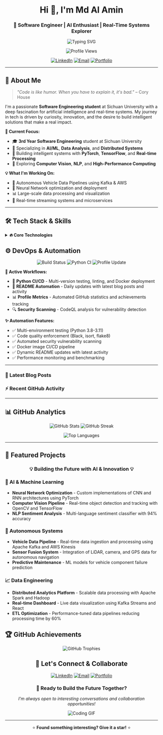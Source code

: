 <div align="center">

# Hi 👋, I'm Md Al Amin

### 🚀 Software Engineer | AI Enthusiast | Real-Time Systems Explorer

<p>
  <img src="https://readme-typing-svg.herokuapp.com?font=Fira+Code&size=22&duration=3000&pause=1000&color=00F7FF&center=true&vCenter=true&width=600&lines=Software+Engineer+%7C+Sichuan+University;AI+%26+Machine+Learning+Enthusiast;Building+Intelligent+Real-Time+Systems;Data+Driven+%E2%80%A2+Logic+Obsessed+%F0%9F%9A%80" alt="Typing SVG" />
</p>

<img src="https://komarev.com/ghpvc/?username=alaminxtration&color=blueviolet&style=flat-square&label=Profile+Views" alt="Profile Views" />

<br/>

[![LinkedIn](https://img.shields.io/badge/LinkedIn-Connect-0077B5?style=for-the-badge&logo=linkedin&logoColor=white)](https://www.linkedin.com/in/alaminxtraction/)
[![Email](https://img.shields.io/badge/Email-Contact-D14836?style=for-the-badge&logo=gmail&logoColor=white)](mailto:ecoalamin@gmail.com)
[![Portfolio](https://img.shields.io/badge/Portfolio-Visit-FF5722?style=for-the-badge&logo=google-chrome&logoColor=white)](#)

</div>

---

## 🧠 About Me

> *"Code is like humor. When you have to explain it, it's bad."* – Cory House

I'm a passionate **Software Engineering student** at Sichuan University with a deep fascination for artificial intelligence and real-time systems. My journey in tech is driven by curiosity, innovation, and the desire to build intelligent solutions that make a real impact.

**🎯 Current Focus:**

- 🎓 **3rd Year Software Engineering** student at Sichuan University
- 🔬 Specializing in **AI/ML**, **Data Analysis**, and **Distributed Systems**
- 🤖 Building intelligent systems with **PyTorch**, **TensorFlow**, and **Real-time Processing**
- 🧪 Exploring **Computer Vision**, **NLP**, and **High-Performance Computing**

**💡 What I'm Working On:**

- 🚗 Autonomous Vehicle Data Pipelines using Kafka & AWS
- 🧠 Neural Network optimization and deployment
- 📊 Large-scale data processing and visualization
- 🔄 Real-time streaming systems and microservices

---

## 🛠️ Tech Stack & Skills

<details>
<summary><strong>🔥 Core Technologies</strong></summary>
<br>

**Programming Languages:**
![C++](https://img.shields.io/badge/C%2B%2B-00599C?style=for-the-badge&logo=c%2B%2B&logoColor=white)
![Java](https://img.shields.io/badge/Java-ED8B00?style=for-the-badge&logo=java&logoColor=white)
![Python](https://img.shields.io/badge/Python-3776AB?style=for-the-badge&logo=python&logoColor=white)
![JavaScript](https://img.shields.io/badge/JavaScript-F7DF1E?style=for-the-badge&logo=javascript&logoColor=black)

**AI/ML & Data Science:**
![TensorFlow](https://img.shields.io/badge/TensorFlow-FF6F00?style=for-the-badge&logo=tensorflow&logoColor=white)
![PyTorch](https://img.shields.io/badge/PyTorch-EE4C2C?style=for-the-badge&logo=pytorch&logoColor=white)
![OpenCV](https://img.shields.io/badge/OpenCV-27338e?style=for-the-badge&logo=OpenCV&logoColor=white)
![Pandas](https://img.shields.io/badge/Pandas-2C2D72?style=for-the-badge&logo=pandas&logoColor=white)
![NumPy](https://img.shields.io/badge/Numpy-777BB4?style=for-the-badge&logo=numpy&logoColor=white)
![Matplotlib](https://img.shields.io/badge/Matplotlib-11557c?style=for-the-badge&logo=python&logoColor=white)

**Backend & Databases:**
![Flask](https://img.shields.io/badge/Flask-000000?style=for-the-badge&logo=flask&logoColor=white)
![Node.js](https://img.shields.io/badge/Node.js-339933?style=for-the-badge&logo=nodedotjs&logoColor=white)
![MySQL](https://img.shields.io/badge/MySQL-4479A1?style=for-the-badge&logo=mysql&logoColor=white)
![PostgreSQL](https://img.shields.io/badge/PostgreSQL-316192?style=for-the-badge&logo=postgresql&logoColor=white)

**Cloud & DevOps:**
![AWS](https://img.shields.io/badge/AWS-232F3E?style=for-the-badge&logo=amazon-aws&logoColor=white)
![Docker](https://img.shields.io/badge/Docker-2496ED?style=for-the-badge&logo=docker&logoColor=white)
![Apache Kafka](https://img.shields.io/badge/Apache%20Kafka-000?style=for-the-badge&logo=apachekafka)
![Hadoop](https://img.shields.io/badge/Apache%20Hadoop-66CCFF?style=for-the-badge&logo=apachehadoop&logoColor=black)

**Tools & Environment:**
![Git](https://img.shields.io/badge/Git-F05032?style=for-the-badge&logo=git&logoColor=white)
![Linux](https://img.shields.io/badge/Linux-FCC624?style=for-the-badge&logo=linux&logoColor=black)
![VS Code](https://img.shields.io/badge/VS_Code-0078D4?style=for-the-badge&logo=visual%20studio%20code&logoColor=white)

</details>

## ⚙️ DevOps & Automation

<div align="center">

![Build Status](https://github.com/alaminxtration/alaminxtration/workflows/CI/badge.svg)
![Python CI](https://github.com/alaminxtration/alaminxtration/workflows/Python%20CI%2FCD%20Pipeline/badge.svg)
![Profile Update](https://github.com/alaminxtration/alaminxtration/workflows/Auto%20Update%20README/badge.svg)

</div>

**🔄 Active Workflows:**

- 🔨 **Python CI/CD** - Multi-version testing, linting, and Docker deployment
- 📝 **README Automation** - Daily updates with latest blog posts and activity
- 📊 **Profile Metrics** - Automated GitHub statistics and achievements tracking
- 🔍 **Security Scanning** - CodeQL analysis for vulnerability detection

**✨ Automation Features:**

- ✅ Multi-environment testing (Python 3.8-3.11)
- ✅ Code quality enforcement (Black, isort, flake8)
- ✅ Automated security vulnerability scanning
- ✅ Docker image CI/CD pipeline
- ✅ Dynamic README updates with latest activity
- ✅ Performance monitoring and benchmarking

---

### 📝 Latest Blog Posts
<!-- BLOG-POST-LIST:START -->
<!-- BLOG-POST-LIST:END -->

### ⚡ Recent GitHub Activity
<!--START_SECTION:activity-->
<!--END_SECTION:activity-->

---

## 📊 GitHub Analytics

<div align="center">
  
![GitHub Stats](https://github-readme-stats.vercel.app/api?username=alaminxtration&show_icons=true&theme=radical&count_private=true&hide_border=true&bg_color=0D1117)
![GitHub Streak](https://github-readme-streak-stats.herokuapp.com/?user=alaminxtration&theme=radical&hide_border=true&background=0D1117)

![Top Languages](https://github-readme-stats.vercel.app/api/top-langs/?username=alaminxtration&layout=compact&theme=radical&hide_border=true&bg_color=0D1117)

</div>

---

## 🚀 Featured Projects

<div align="center">

### 💡 **Building the Future with AI & Innovation** 💡

</div>

### 🤖 AI & Machine Learning

- **Neural Network Optimization** - Custom implementations of CNN and RNN architectures using PyTorch
- **Computer Vision Pipeline** - Real-time object detection and tracking with OpenCV and TensorFlow
- **NLP Sentiment Analysis** - Multi-language sentiment classifier with 94% accuracy

### 🚗 Autonomous Systems

- **Vehicle Data Pipeline** - Real-time data ingestion and processing using Apache Kafka and AWS Kinesis
- **Sensor Fusion System** - Integration of LiDAR, camera, and GPS data for autonomous navigation
- **Predictive Maintenance** - ML models for vehicle component failure prediction

### 📈 Data Engineering

- **Distributed Analytics Platform** - Scalable data processing with Apache Spark and Hadoop
- **Real-time Dashboard** - Live data visualization using Kafka Streams and React
- **ETL Optimization** - Performance-tuned data pipelines reducing processing time by 60%

## 🏆 GitHub Achievements

<div align="center">

![GitHub Trophies](https://github-profile-trophy.vercel.app/?username=alaminxtration&theme=radical&no-bg=true&no-frame=true&row=1&column=6)

## 💬 Let's Connect & Collaborate

<div align="center">

[![LinkedIn](https://img.shields.io/badge/LinkedIn-Connect-0077B5?style=for-the-badge&logo=linkedin&logoColor=white)](https://www.linkedin.com/in/alaminxtraction/)
[![Email](https://img.shields.io/badge/Email-Contact-D14836?style=for-the-badge&logo=gmail&logoColor=white)](mailto:ecoalamin@gmail.com)
[![Portfolio](https://img.shields.io/badge/Portfolio-Visit-FF5722?style=for-the-badge&logo=google-chrome&logoColor=white)](#)

</div>


### 🚀 Ready to Build the Future Together?

*I'm always open to interesting conversations and collaboration opportunities!*

![Coding GIF](https://media.giphy.com/media/qgQUggAC3Pfv687qPC/giphy.gif)

---

⭐ **Found something interesting? Give it a star!** ⭐

</div>

</div>
